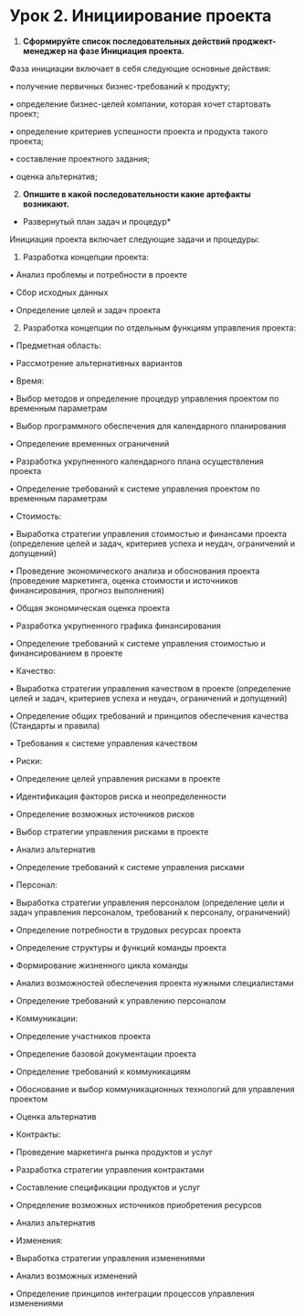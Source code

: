 # Урок 2. Инициирование проекта

1. **Сформируйте список последовательных действий проджект-менеджер на фазе Инициация проекта.**

Фаза инициации включает в себя следующие основные действия:

• получение первичных бизнес-требований к продукту;

• определение бизнес-целей компании, которая хочет стартовать проект;

• определение критериев успешности проекта и продукта такого проекта;

• составление проектного задания;

• оценка альтернатив;







2. **Опишите в какой последовательности какие артефакты возникают.**





* Развернутый план задач и процедур* 

Инициация проекта включает следующие задачи и процедуры: 

1. Разработка концепции проекта: 

• Анализ проблемы и потребности в проекте 

• Сбор исходных данных 

• Определение целей и задач проекта 

2. Разработка концепции по отдельным функциям управления проекта:

• Предметная область: 

• Рассмотрение альтернативных вариантов 

• Время: 

• Выбор методов и определение процедур управления проектом 
по временным параметрам 

• Выбор программного обеспечения для календарного 
планирования 

• Определение временных ограничений 

• Разработка укрупненного календарного плана осуществления 
проекта 

• Определение требований к системе управления проектом по 
временным параметрам 

• Стоимость: 

• Выработка стратегии управления стоимостью и финансами 
проекта (определение целей и задач, критериев успеха и 
неудач, ограничений и допущений) 

• Проведение экономического анализа и обоснования проекта 
(проведение маркетинга, оценка стоимости и источников 
финансирования, прогноз выполнения) 

• Общая экономическая оценка проекта 

• Разработка укрупненного графика финансирования 

• Определение требований к системе управления стоимостью и 
финансированием в проекте 

• Качество: 

• Выработка стратегии управления качеством в проекте 
(определение целей и задач, критериев успеха и неудач, 
ограничений и допущений) 

• Определение общих требований и принципов обеспечения
качества (Стандарты и правила) 

• Требования к системе управления качеством 

• Риски: 

• Определение целей управления рисками в проекте 

• Идентификация факторов риска и неопределенности 

• Определение возможных источников рисков 

• Выбор стратегии управления рисками в проекте 

• Анализ альтернатив 

• Определение требований к системе управления рисками

• Персонал: 

• Выработка стратегии управления персоналом (определение 
цели и задач управления персоналом, требований к персоналу, 
ограничений) 

• Определение потребности в трудовых ресурсах проекта

• Определение структуры и функций команды проекта 

• Формирование жизненного цикла команды 

• Анализ возможностей обеспечения проекта нужными 
специалистами 

• Определение требований к управлению персоналом 

• Коммуникации:

• Определение участников проекта 

• Определение базовой документации проекта 

• Определение требований к коммуникациям 

• Обоснование и выбор коммуникационных технологий для 
управления проектом 

• Оценка альтернатив 

• Контракты: 

• Проведение маркетинга рынка продуктов и услуг 

• Разработка стратегии управления контрактами 

• Составление спецификации продуктов и услуг 

• Определение возможных источников приобретения ресурсов 

• Анализ альтернатив 

• Изменения: 

• Выработка стратегии управления изменениями 

• Анализ возможных изменений 

• Определение принципов интеграции процессов управления 
изменениями 
